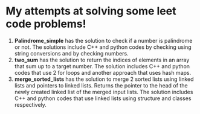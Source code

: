 # My attempts at solving some leet code problems!

1. **Palindrome_simple** has the solution to check if a number is palindrome or not. The solutions include C++ and python codes by checking using string conversions and by checking numbers.
2. **two_sum** has the solution to return the indices of elements in an array that sum up to a target number. The solution includes C++ and python codes that use 2 for loops and another approach that uses hash maps.
3. **merge_sorted_lists** has the solution to merge 2 sorted lists using linked lists and pointers to linked lists. Returns the pointer to the head of the newly created linked list of the merged input lists. The solution includes C++ and python codes that use linked lists using structure and classes respectively.